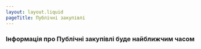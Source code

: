 ```yaml
---
layout: layout.liquid
pageTitle: Публічні закупівлі
---
```

<div class="content-container">
    <h3> Інформація про Публічні закупівлі буде найближчим часом</h3>
</div>